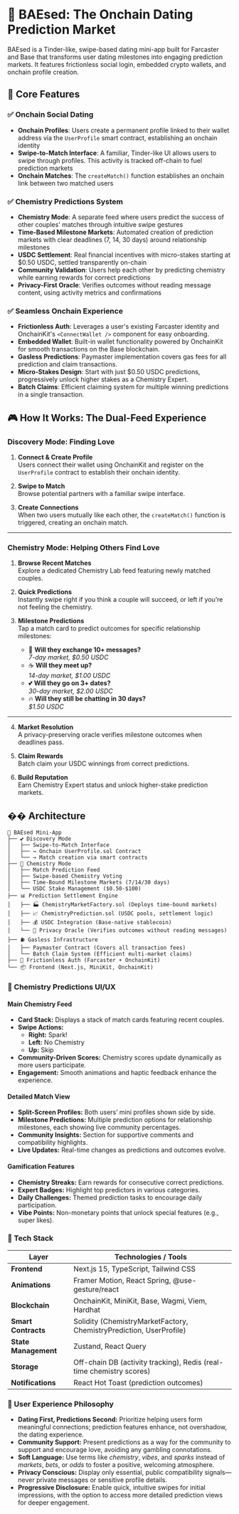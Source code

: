 # 🔮 BAEsed: The Onchain Dating Prediction Market

BAEsed is a Tinder-like, swipe-based dating mini-app built for Farcaster and Base that transforms user dating milestones into engaging prediction markets. It features frictionless social login, embedded crypto wallets, and onchain profile creation.

## 🎯 Core Features

### ✅ Onchain Social Dating

- **Onchain Profiles**: Users create a permanent profile linked to their wallet address via the `UserProfile` smart contract, establishing an onchain identity
- **Swipe-to-Match Interface**: A familiar, Tinder-like UI allows users to swipe through profiles. This activity is tracked off-chain to fuel prediction markets
- **Onchain Matches**: The `createMatch()` function establishes an onchain link between two matched users

### ✅ Chemistry Predictions System

- **Chemistry Mode**: A separate feed where users predict the success of other couples' matches through intuitive swipe gestures
- **Time-Based Milestone Markets**: Automated creation of prediction markets with clear deadlines (7, 14, 30 days) around relationship milestones
- **USDC Settlement**: Real financial incentives with micro-stakes starting at $0.50 USDC, settled transparently on-chain
- **Community Validation**: Users help each other by predicting chemistry while earning rewards for correct predictions
- **Privacy-First Oracle**: Verifies outcomes without reading message content, using activity metrics and confirmations


### ✅ Seamless Onchain Experience

- **Frictionless Auth**: Leverages a user's existing Farcaster identity and OnchainKit's `<ConnectWallet />` component for easy onboarding.
- **Embedded Wallet**: Built-in wallet functionality powered by OnchainKit for smooth transactions on the Base blockchain.
- **Gasless Predictions**: Paymaster implementation covers gas fees for all prediction and claim transactions.
- **Micro-Stakes Design**: Start with just $0.50 USDC predictions, progressively unlock higher stakes as a Chemistry Expert.
- **Batch Claims**: Efficient claiming system for multiple winning predictions in a single transaction.

## 🎮 How It Works: The Dual-Feed Experience

### Discovery Mode: Finding Love

1. **Connect & Create Profile**  
   Users connect their wallet using OnchainKit and register on the `UserProfile` contract to establish their onchain identity.

2. **Swipe to Match**  
   Browse potential partners with a familiar swipe interface.

3. **Create Connections**  
   When two users mutually like each other, the `createMatch()` function is triggered, creating an onchain match.

---

### Chemistry Mode: Helping Others Find Love

1. **Browse Recent Matches**  
   Explore a dedicated Chemistry Lab feed featuring newly matched couples.

2. **Quick Predictions**  
   Instantly swipe right if you think a couple will succeed, or left if you’re not feeling the chemistry.

3. **Milestone Predictions**  
   Tap a match card to predict outcomes for specific relationship milestones:
   - 💬 **Will they exchange 10+ messages?**  
     _7-day market, $0.50 USDC_
   - ☕ **Will they meet up?**  
     _14-day market, $1.00 USDC_
   - 💕 **Will they go on 3+ dates?**  
     _30-day market, $2.00 USDC_
   - 🔥 **Will they still be chatting in 30 days?**  
     _$1.50 USDC_

---

4. **Market Resolution**  
   A privacy-preserving oracle verifies milestone outcomes when deadlines pass.

5. **Claim Rewards**  
   Batch claim your USDC winnings from correct predictions.

6. **Build Reputation**  
   Earn Chemistry Expert status and unlock higher-stake prediction markets.

## ��️ Architecture

```
📱 BAEsed Mini-App
├── 💕 Discovery Mode
│   ├── Swipe-to-Match Interface
│   ├── → Onchain UserProfile.sol Contract
│   └── → Match creation via smart contracts
├── 🔮 Chemistry Mode
│   ├── Match Prediction Feed
│   ├── Swipe-based Chemistry Voting
│   ├── Time-Bound Milestone Markets (7/14/30 days)
│   └── USDC Stake Management ($0.50-$100)
├── 📊 Prediction Settlement Engine
│   ├── 🏭 ChemistryMarketFactory.sol (Deploys time-bound markets)
│   ├── 📈 ChemistryPrediction.sol (USDC pools, settlement logic)
│   ├── 💰 USDC Integration (Base-native stablecoin)
│   └── 🤖 Privacy Oracle (Verifies outcomes without reading messages)
├── ⛽ Gasless Infrastructure
│   ├── Paymaster Contract (Covers all transaction fees)
│   └── Batch Claim System (Efficient multi-market claims)
├── 🔐 Frictionless Auth (Farcaster + OnchainKit)
└── 📦 Frontend (Next.js, MiniKit, OnchainKit)
```

### 🎯 Chemistry Predictions UI/UX

#### Main Chemistry Feed
- **Card Stack:** Displays a stack of match cards featuring recent couples.
- **Swipe Actions:**  
  - **Right:** Spark!  
  - **Left:** No Chemistry  
  - **Up:** Skip  
- **Community-Driven Scores:** Chemistry scores update dynamically as more users participate.
- **Engagement:** Smooth animations and haptic feedback enhance the experience.

#### Detailed Match View
- **Split-Screen Profiles:** Both users’ mini profiles shown side by side.
- **Milestone Predictions:** Multiple prediction options for relationship milestones, each showing live community percentages.
- **Community Insights:** Section for supportive comments and compatibility highlights.
- **Live Updates:** Real-time changes as predictions and outcomes evolve.

#### Gamification Features
- **Chemistry Streaks:** Earn rewards for consecutive correct predictions.
- **Expert Badges:** Highlight top predictors in various categories.
- **Daily Challenges:** Themed prediction tasks to encourage daily participation.
- **Vibe Points:** Non-monetary points that unlock special features (e.g., super likes).

### 🚀 Tech Stack

| Layer             | Technologies / Tools                                                                 |
|-------------------|-------------------------------------------------------------------------------------|
| **Frontend**      | Next.js 15, TypeScript, Tailwind CSS                                                |
| **Animations**    | Framer Motion, React Spring, @use-gesture/react                                     |
| **Blockchain**    | OnchainKit, MiniKit, Base, Wagmi, Viem, Hardhat                                     |
| **Smart Contracts** | Solidity (ChemistryMarketFactory, ChemistryPrediction, UserProfile)               |
| **State Management** | Zustand, React Query                                                             |
| **Storage**       | Off-chain DB (activity tracking), Redis (real-time chemistry scores)                |
| **Notifications** | React Hot Toast (prediction outcomes)                                               |

### 💫 User Experience Philosophy

- **Dating First, Predictions Second:** Prioritize helping users form meaningful connections; prediction features enhance, not overshadow, the dating experience.
- **Community Support:** Present predictions as a way for the community to support and encourage love, avoiding any gambling connotations.
- **Soft Language:** Use terms like _chemistry_, _vibes_, and _sparks_ instead of _markets_, _bets_, or _odds_ to foster a positive, welcoming atmosphere.
- **Privacy Conscious:** Display only essential, public compatibility signals—never private messages or sensitive profile details.
- **Progressive Disclosure:** Enable quick, intuitive swipes for initial impressions, with the option to access more detailed prediction views for deeper engagement.